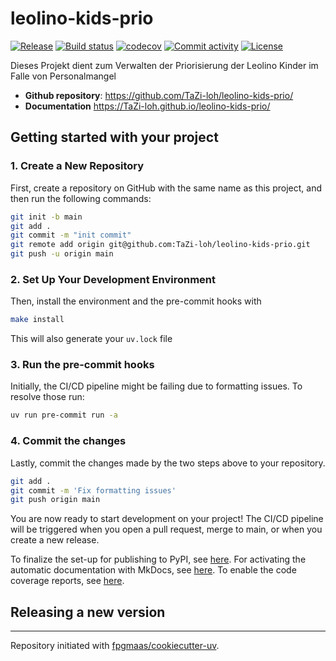 # leolino-kids-prio

[![Release](https://img.shields.io/github/v/release/TaZi-loh/leolino-kids-prio)](https://img.shields.io/github/v/release/TaZi-loh/leolino-kids-prio)
[![Build status](https://img.shields.io/github/actions/workflow/status/TaZi-loh/leolino-kids-prio/main.yml?branch=main)](https://github.com/TaZi-loh/leolino-kids-prio/actions/workflows/main.yml?query=branch%3Amain)
[![codecov](https://codecov.io/gh/TaZi-loh/leolino-kids-prio/branch/main/graph/badge.svg)](https://codecov.io/gh/TaZi-loh/leolino-kids-prio)
[![Commit activity](https://img.shields.io/github/commit-activity/m/TaZi-loh/leolino-kids-prio)](https://img.shields.io/github/commit-activity/m/TaZi-loh/leolino-kids-prio)
[![License](https://img.shields.io/github/license/TaZi-loh/leolino-kids-prio)](https://img.shields.io/github/license/TaZi-loh/leolino-kids-prio)

Dieses Projekt dient zum Verwalten der Priorisierung der Leolino Kinder im Falle von Personalmangel

- **Github repository**: <https://github.com/TaZi-loh/leolino-kids-prio/>
- **Documentation** <https://TaZi-loh.github.io/leolino-kids-prio/>

## Getting started with your project

### 1. Create a New Repository

First, create a repository on GitHub with the same name as this project, and then run the following commands:

```bash
git init -b main
git add .
git commit -m "init commit"
git remote add origin git@github.com:TaZi-loh/leolino-kids-prio.git
git push -u origin main
```

### 2. Set Up Your Development Environment

Then, install the environment and the pre-commit hooks with

```bash
make install
```

This will also generate your `uv.lock` file

### 3. Run the pre-commit hooks

Initially, the CI/CD pipeline might be failing due to formatting issues. To resolve those run:

```bash
uv run pre-commit run -a
```

### 4. Commit the changes

Lastly, commit the changes made by the two steps above to your repository.

```bash
git add .
git commit -m 'Fix formatting issues'
git push origin main
```

You are now ready to start development on your project!
The CI/CD pipeline will be triggered when you open a pull request, merge to main, or when you create a new release.

To finalize the set-up for publishing to PyPI, see [here](https://fpgmaas.github.io/cookiecutter-uv/features/publishing/#set-up-for-pypi).
For activating the automatic documentation with MkDocs, see [here](https://fpgmaas.github.io/cookiecutter-uv/features/mkdocs/#enabling-the-documentation-on-github).
To enable the code coverage reports, see [here](https://fpgmaas.github.io/cookiecutter-uv/features/codecov/).

## Releasing a new version



---

Repository initiated with [fpgmaas/cookiecutter-uv](https://github.com/fpgmaas/cookiecutter-uv).
